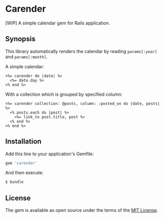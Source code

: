 # Carender

[WIP] A simple calendar gem for Rails application.

## Synopsis

This library automatically renders the calendar by reading `params[:year]` and `params[:month]`.

A simple calendar:

```erb
<%= carender do |date| %>
  <%= date.day %>
<% end %>
```

With a collection which is grouped by specified column:

```erb
<%= carender collection: @posts, column: :posted_on do |date, posts| %>
  <% posts.each do |post| %>
    <%= link_to post.title, post %>
  <% end %>
<% end %>
```

## Installation

Add this line to your application's Gemfile:

```ruby
gem 'carender'
```

And then execute:

```bash
$ bundle
```

## License

The gem is available as open source under the terms of the [MIT License](https://opensource.org/licenses/MIT).
